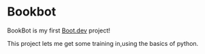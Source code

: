 # Bookbot

BookBot is my first [Boot.dev](https://www.boot.dev) project!

This project lets me get some training in,using the basics of python.
